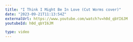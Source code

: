 ```yaml
---
title: "I Think I Might Be In Love (Cut Worms cover)"
date: "2023-09-21T11:13:54Z"
externalUrl: https://www.youtube.com/watch?v=h0d_qbYI6JM
youtubeId: h0d_qbYI6JM

type: video
---
```

